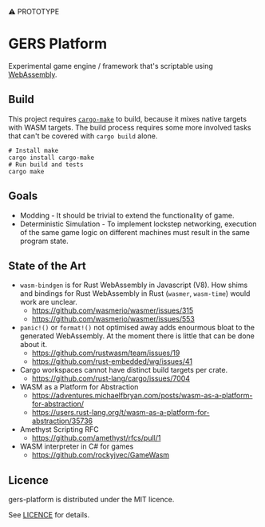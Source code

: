 
⚠ PROTOTYPE

# GERS Platform

Experimental game engine / framework that's scriptable using [WebAssembly](https://github.com/WebAssembly).

## Build

This project requires [`cargo-make`](https://github.com/sagiegurari/cargo-make) to build, because it mixes native targets with WASM targets. The build process requires some more involved tasks that can't be covered with `cargo build` alone.

```shell
# Install make
cargo install cargo-make
# Run build and tests
cargo make
```

## Goals

- Modding - It should be trivial to extend the functionality of game.
- Deterministic Simulation - To implement lockstep networking, execution of the same game logic on different machines must result in the same program state.

## State of the Art

- `wasm-bindgen` is for Rust WebAssembly in Javascript (V8). How shims and bindings for Rust WebAssembly in Rust (`wasmer`, `wasm-time`) would work are unclear.
  - https://github.com/wasmerio/wasmer/issues/315
  - https://github.com/wasmerio/wasmer/issues/553
- `panic!()` or `format!()` not optimised away adds enourmous bloat to the generated WebAssembly. At the moment there is little that can be done about it.
  - https://github.com/rustwasm/team/issues/19
  - https://github.com/rust-embedded/wg/issues/41
- Cargo workspaces cannot have distinct build targets per crate.
  - https://github.com/rust-lang/cargo/issues/7004
- WASM as a Platform for Abstraction
  - https://adventures.michaelfbryan.com/posts/wasm-as-a-platform-for-abstraction/
  - https://users.rust-lang.org/t/wasm-as-a-platform-for-abstraction/35736
- Amethyst Scripting RFC
  - https://github.com/amethyst/rfcs/pull/1
- WASM interpreter in C# for games
  - https://github.com/rockyjvec/GameWasm

## Licence

gers-platform is distributed under the MIT licence.

See [LICENCE](LICENCE) for details.

